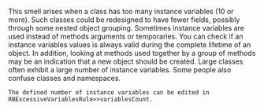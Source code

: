 This smell arises when a class has too many instance variables (10 or more). Such classes could be redesigned to have fewer fields, possibly through some nested object grouping. 
	Sometimes instance variables are used instead of methods arguments or temporaries. You can check if an instance variables values is always valid during the complete lifetime of an object. In addition, looking at methods used together by a group of methods may be an indication that a new object should be created. Large classes often exhibit a large number of instance variables. Some people also confuse classes and namespaces. 
	
	
	The defined number of instance variables can be edited in RBExcessiveVariablesRule>>variablesCount.
